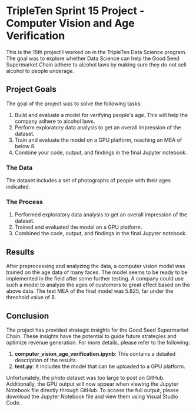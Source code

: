 # TripleTen Sprint 15 Project - Computer Vision and Age Verification

This is the 15th project I worked on in the TripleTen Data Science program. The goal was to explore whether Data Science can help the Good Seed Supermarket Chain adhere to alcohol laws by making sure they do not sell alcohol to people underage.

## Project Goals

The goal of the project was to solve the following tasks:

1. Build and evaluate a model for verifying people's age. This will help the company adhere to alcohol laws.
2. Perform exploratory data analysis to get an overall impression of the dataset.
3. Train and evaluate the model on a GPU platform, reaching an MEA of below 8. 
4. Combine your code, output, and findings in the final Jupyter notebook.

### The Data

The dataset includes a set of photographs of people with their ages indicated.

### The Process

1. Performed exploratory data analysis to get an overall impression of the dataset.
2. Trained and evaluated the model on a GPU platform. 
3. Combined the code, output, and findings in the final Jupyter notebook.

## Results

After preprocessing and analyzing the data, a computer vision model was trained on the age data of many faces. The model seems to be ready to be implemented in the field after some further testing. A company could use such a model to analyze the ages of customers to great effect based on the above data. The test MEA of the final model was 5.825, far under the threshold value of 8.

## Conclusion

The project has provided strategic insights for the Good Seed Supermarket Chain. These insights have the potential to guide future strategies and optimize revenue generation. For more details, please refer to the following:

1. **computer_vision_age_verification.ipynb**: This contains a detailed description of the results.
2. **test.py**: It includes the model that can be uploaded to a GPU platform.

Unfortunately, the photo dataset was too large to post on GitHub. Additionally, the GPU output will now appear when viewing the Jupyter Notebook file directly through GitHub. To access the full output, please download the Jupyter Notebook file and view them using Visual Studio Code.
